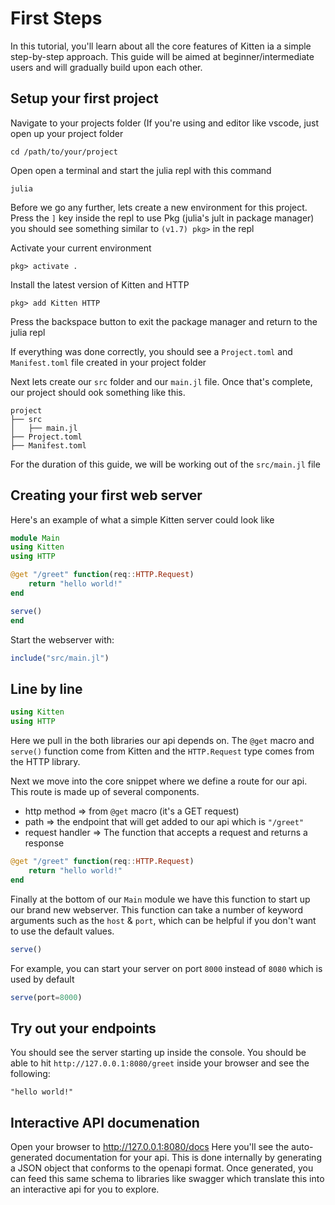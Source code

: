 # First Steps

In this tutorial, you'll learn about all the core features of Kitten ia a simple step-by-step approach.
This guide will be aimed at beginner/intermediate users and will gradually build upon each other.

## Setup your first project

Navigate to your projects folder (If you're using and editor like vscode, just open up your project folder

`cd /path/to/your/project`

Open open a terminal and start the julia repl with this command

```
julia
```

Before we go any further, lets create a new environment for this project.
Press the `]` key inside the repl to use Pkg (julia's jult in package manager)
you should see something similar to `(v1.7) pkg>` in the repl

Activate your current environment

```
pkg> activate .
```

Install the latest version of Kitten and HTTP

```
pkg> add Kitten HTTP
```

Press the backspace button to exit the package manager and return to the julia repl

If everything was done correctly, you should see a `Project.toml` and `Manifest.toml`
file created in your project folder

Next lets create our `src` folder and our `main.jl` file. Once that's complete, our project
should ook something like this.

```
project
├── src
│   ├── main.jl
├── Project.toml
├── Manifest.toml

```

For the duration of this guide, we will be working out of the `src/main.jl` file

## Creating your first web server

Here's an example of what a simple Kitten server could look like

```julia
module Main
using Kitten
using HTTP

@get "/greet" function(req::HTTP.Request)
    return "hello world!"
end

serve()
end
```

Start the webserver with:

```julia
include("src/main.jl")
```

## Line by line

```julia
using Kitten
using HTTP
```

Here we pull in the both libraries our api depends on. The `@get` macro and `serve()` function come from Kitten
and the `HTTP.Request` type comes from the HTTP library.

Next we move into the core snippet where we define a route for our api. This route is made up of several components.

- http method => from `@get` macro (it's a GET request)
- path => the endpoint that will get added to our api which is `"/greet"`
- request handler => The function that accepts a request and returns a response

```julia
@get "/greet" function(req::HTTP.Request)
    return "hello world!"
end
```

Finally at the bottom of our `Main` module we have this function to start up our brand new webserver.
This function can take a number of keyword arguments such as the `host` & `port`, which can be helpful if you don't want to use the default values.

```julia
serve()
```

For example, you can start your server on port `8000` instead of `8080` which is used by default

```julia
serve(port=8000)
```

## Try out your endpoints

You should see the server starting up inside the console.
You should be able to hit `http://127.0.0.1:8080/greet` inside your browser and see the following:

```
"hello world!"
```

## Interactive API documenation

Open your browser to http://127.0.0.1:8080/docs
Here you'll see the auto-generated documentation for your api.
This is done internally by generating a JSON object that conforms to the openapi format.
Once generated, you can feed this same schema to libraries like swagger which translate this
into an interactive api for you to explore.
